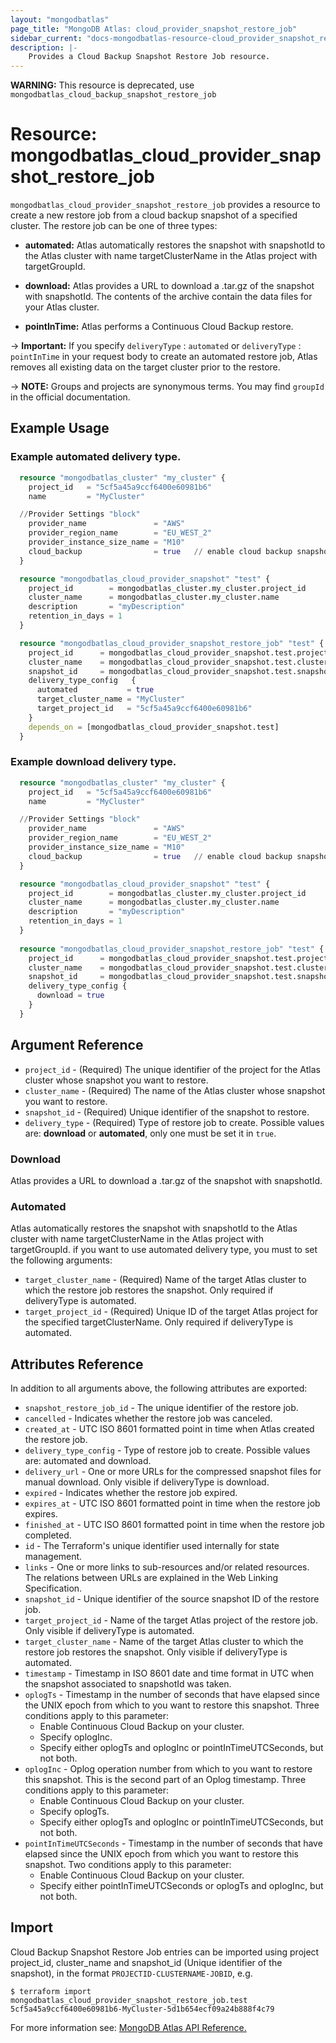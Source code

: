 ```yaml
---
layout: "mongodbatlas"
page_title: "MongoDB Atlas: cloud_provider_snapshot_restore_job"
sidebar_current: "docs-mongodbatlas-resource-cloud_provider_snapshot_restore_job"
description: |-
    Provides a Cloud Backup Snapshot Restore Job resource.
---
```


**WARNING:** This resource is deprecated, use `mongodbatlas_cloud_backup_snapshot_restore_job`

# Resource: mongodbatlas_cloud_provider_snapshot_restore_job

`mongodbatlas_cloud_provider_snapshot_restore_job` provides a resource to create a new restore job from a cloud backup snapshot of a specified cluster. The restore job can be one of three types: 
* **automated:** Atlas automatically restores the snapshot with snapshotId to the Atlas cluster with name targetClusterName in the Atlas project with targetGroupId.

* **download:** Atlas provides a URL to download a .tar.gz of the snapshot with snapshotId. The contents of the archive contain the data files for your Atlas cluster.

* **pointInTime:**  Atlas performs a Continuous Cloud Backup restore.

-> **Important:** If you specify `deliveryType` : `automated` or `deliveryType` : `pointInTime` in your request body to create an automated restore job, Atlas removes all existing data on the target cluster prior to the restore.

-> **NOTE:** Groups and projects are synonymous terms. You may find `groupId` in the official documentation.

## Example Usage

### Example automated delivery type.

```terraform
  resource "mongodbatlas_cluster" "my_cluster" {
    project_id   = "5cf5a45a9ccf6400e60981b6"
    name         = "MyCluster"

  //Provider Settings "block"
    provider_name               = "AWS"
    provider_region_name        = "EU_WEST_2"
    provider_instance_size_name = "M10"
    cloud_backup                = true   // enable cloud backup snapshots
  }

  resource "mongodbatlas_cloud_provider_snapshot" "test" {
    project_id        = mongodbatlas_cluster.my_cluster.project_id
    cluster_name      = mongodbatlas_cluster.my_cluster.name
    description       = "myDescription"
    retention_in_days = 1
  }

  resource "mongodbatlas_cloud_provider_snapshot_restore_job" "test" {
    project_id      = mongodbatlas_cloud_provider_snapshot.test.project_id
    cluster_name    = mongodbatlas_cloud_provider_snapshot.test.cluster_name
    snapshot_id     = mongodbatlas_cloud_provider_snapshot.test.snapshot_id
    delivery_type_config   {
      automated           = true
      target_cluster_name = "MyCluster"
      target_project_id   = "5cf5a45a9ccf6400e60981b6"
    }
    depends_on = [mongodbatlas_cloud_provider_snapshot.test]
  }
```

### Example download delivery type.

```terraform
  resource "mongodbatlas_cluster" "my_cluster" {
    project_id   = "5cf5a45a9ccf6400e60981b6"
    name         = "MyCluster"

  //Provider Settings "block"
    provider_name               = "AWS"
    provider_region_name        = "EU_WEST_2"
    provider_instance_size_name = "M10"
    cloud_backup                = true   // enable cloud backup snapshots
  }

  resource "mongodbatlas_cloud_provider_snapshot" "test" {
    project_id        = mongodbatlas_cluster.my_cluster.project_id
    cluster_name      = mongodbatlas_cluster.my_cluster.name
    description       = "myDescription"
    retention_in_days = 1
  }
  
  resource "mongodbatlas_cloud_provider_snapshot_restore_job" "test" {
    project_id      = mongodbatlas_cloud_provider_snapshot.test.project_id
    cluster_name    = mongodbatlas_cloud_provider_snapshot.test.cluster_name
    snapshot_id     = mongodbatlas_cloud_provider_snapshot.test.snapshot_id
    delivery_type_config {
      download = true
    }
  }
```

## Argument Reference

* `project_id` - (Required) The unique identifier of the project for the Atlas cluster whose snapshot you want to restore.
* `cluster_name` - (Required) The name of the Atlas cluster whose snapshot you want to restore.
* `snapshot_id` - (Required) Unique identifier of the snapshot to restore.
* `delivery_type` - (Required) Type of restore job to create. Possible values are: **download** or **automated**, only one must be set it in ``true``.

### Download
Atlas provides a URL to download a .tar.gz of the snapshot with snapshotId. 

### Automated
Atlas automatically restores the snapshot with snapshotId to the Atlas cluster with name targetClusterName in the Atlas project with targetGroupId. if you want to use automated delivery type, you must to set the following arguments:

* `target_cluster_name` - (Required) 	Name of the target Atlas cluster to which the restore job restores the snapshot. Only required if deliveryType is automated.
* `target_project_id` - (Required) 	Unique ID of the target Atlas project for the specified targetClusterName. Only required if deliveryType is automated.


## Attributes Reference

In addition to all arguments above, the following attributes are exported:

* `snapshot_restore_job_id` - The unique identifier of the restore job.
* `cancelled` -	Indicates whether the restore job was canceled.
* `created_at` -	UTC ISO 8601 formatted point in time when Atlas created the restore job.
* `delivery_type_config` - Type of restore job to create. Possible values are: automated and download.
* `delivery_url` -	One or more URLs for the compressed snapshot files for manual download. Only visible if deliveryType is download.
* `expired` -	Indicates whether the restore job expired.
* `expires_at` -	UTC ISO 8601 formatted point in time when the restore job expires.
* `finished_at` -	UTC ISO 8601 formatted point in time when the restore job completed.
* `id` -	The Terraform's unique identifier used internally for state management.
* `links` -	One or more links to sub-resources and/or related resources. The relations between URLs are explained in the Web Linking Specification.
* `snapshot_id` -	Unique identifier of the source snapshot ID of the restore job.
* `target_project_id` -	Name of the target Atlas project of the restore job. Only visible if deliveryType is automated.
* `target_cluster_name` -	Name of the target Atlas cluster to which the restore job restores the snapshot. Only visible if deliveryType is automated.
* `timestamp` - Timestamp in ISO 8601 date and time format in UTC when the snapshot associated to snapshotId was taken.
* `oplogTs` - Timestamp in the number of seconds that have elapsed since the UNIX epoch from which to you want to restore this snapshot.
    Three conditions apply to this parameter:
    * Enable Continuous Cloud Backup on your cluster.
    * Specify oplogInc.
    * Specify either oplogTs and oplogInc or pointInTimeUTCSeconds, but not both.
* `oplogInc` - Oplog operation number from which to you want to restore this snapshot. This is the second part of an Oplog timestamp.
    Three conditions apply to this parameter:
    * Enable Continuous Cloud Backup on your cluster.
    * Specify oplogTs.
    * Specify either oplogTs and oplogInc or pointInTimeUTCSeconds, but not both.
* `pointInTimeUTCSeconds` - Timestamp in the number of seconds that have elapsed since the UNIX epoch from which you want to restore this snapshot.
    Two conditions apply to this parameter:
    * Enable Continuous Cloud Backup on your cluster.
    * Specify either pointInTimeUTCSeconds or oplogTs and oplogInc, but not both.

## Import

Cloud Backup Snapshot Restore Job entries can be imported using project project_id, cluster_name and snapshot_id (Unique identifier of the snapshot), in the format `PROJECTID-CLUSTERNAME-JOBID`, e.g.

```
$ terraform import mongodbatlas_cloud_provider_snapshot_restore_job.test 5cf5a45a9ccf6400e60981b6-MyCluster-5d1b654ecf09a24b888f4c79
```

For more information see: [MongoDB Atlas API Reference.](https://docs.atlas.mongodb.com/reference/api/cloud-backup/restore/restores/)